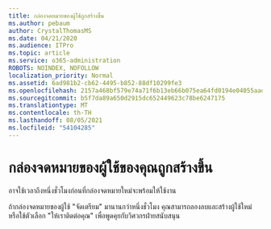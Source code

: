 ```yaml
---
title: กล่องจดหมายของผู้ใช้ถูกสร้างขึ้น
ms.author: pebaum
author: CrystalThomasMS
ms.date: 04/21/2020
ms.audience: ITPro
ms.topic: article
ms.service: o365-administration
ROBOTS: NOINDEX, NOFOLLOW
localization_priority: Normal
ms.assetid: 6ad981b2-cb62-4495-b852-88df10299fe3
ms.openlocfilehash: 2157a468bf579e74a71f6b13eb66b075ea64fd0194e04055aadbea365eb2525b
ms.sourcegitcommit: b5f7da89a650d2915dc652449623c78be6247175
ms.translationtype: MT
ms.contentlocale: th-TH
ms.lasthandoff: 08/05/2021
ms.locfileid: "54104285"
---
```

# <a name="your-users-mailbox-is-being-created"></a>กล่องจดหมายของผู้ใช้ของคุณถูกสร้างขึ้น

อาจใช้เวลาถึงหนึ่งชั่วโมงก่อนที่กล่องจดหมายใหม่จะพร้อมให้ใช้งาน
  
ถ้ากล่องจดหมายของผู้ใช้ "จัดเตรียม" มานานกว่าหนึ่งชั่วโมง คุณสามารถลองลบและสร้างผู้ใช้ใหม่ หรือใช้ตัวเลือก "ให้เราติดต่อคุณ" เพื่อพูดคุยกับวิศวกรฝ่ายสนับสนุน
  

